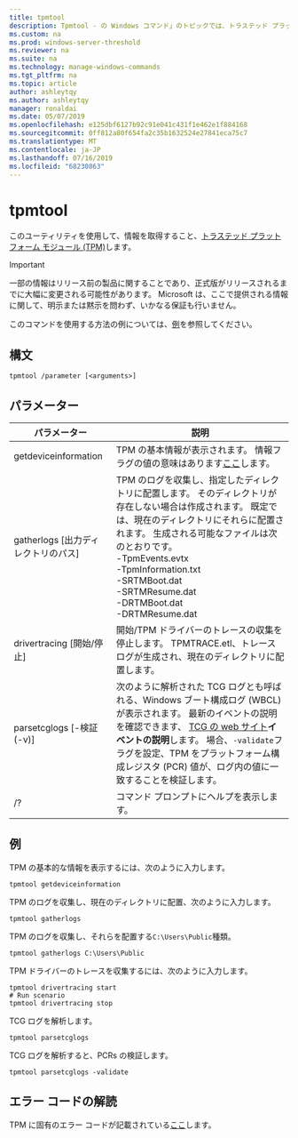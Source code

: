 ```yaml
---
title: tpmtool
description: Tpmtool - の Windows コマンド」のトピックでは、トラステッド プラットフォーム モジュールに関する情報を取得します。
ms.custom: na
ms.prod: windows-server-threshold
ms.reviewer: na
ms.suite: na
ms.technology: manage-windows-commands
ms.tgt_pltfrm: na
ms.topic: article
author: ashleytqy
ms.author: ashleytqy
manager: ronaldai
ms.date: 05/07/2019
ms.openlocfilehash: e125dbf6127b92c91e041c431f1e462e1f884168
ms.sourcegitcommit: 0ff812a80f654fa2c35b1632524e27841eca75c7
ms.translationtype: MT
ms.contentlocale: ja-JP
ms.lasthandoff: 07/16/2019
ms.locfileid: "68230863"
---
```

# <a name="tpmtool"></a>tpmtool

このユーティリティを使用して、情報を取得すること、[トラステッド プラットフォーム モジュール (TPM)](https://docs.microsoft.com/windows/security/information-protection/tpm/trusted-platform-module-overview)します。

>[!IMPORTANT]
>一部の情報はリリース前の製品に関することであり、正式版がリリースされるまでに大幅に変更される可能性があります。 Microsoft は、ここで提供される情報に関して、明示または黙示を問わず、いかなる保証も行いません。

このコマンドを使用する方法の例については、[例](#tpmtool_examples)を参照してください。

## <a name="syntax"></a>構文

```
tpmtool /parameter [<arguments>]
```
## <a name="parameters"></a>パラメーター

|パラメーター|説明|
|---------|-----------|
|getdeviceinformation|TPM の基本情報が表示されます。 情報フラグの値の意味はあります[ここ](https://docs.microsoft.com/windows/desktop/SecProv/win32-tpm-isreadyinformation#parameters)します。|
|gatherlogs [出力ディレクトリのパス]|TPM のログを収集し、指定したディレクトリに配置します。 そのディレクトリが存在しない場合は作成されます。 既定では、現在のディレクトリにそれらに配置されます。 生成される可能なファイルは次のとおりです。 </br>-TpmEvents.evtx</br>-TpmInformation.txt</br>-SRTMBoot.dat</br>-SRTMResume.dat</br>-DRTMBoot.dat</br>-DRTMResume.dat</br>|
|drivertracing [開始/停止]|開始/TPM ドライバーのトレースの収集を停止します。 TPMTRACE.etl、トレース ログが生成され、現在のディレクトリに配置します。|
|parsetcglogs [-検証 (-v)]|次のように解析された TCG ログとも呼ばれる、Windows ブート構成ログ (WBCL) が表示されます。 最新のイベントの説明を確認できます、 [TCG の web サイト](https://trustedcomputinggroup.org/resource/pc-client-specific-platform-firmware-profile-specification/)**イベントの説明**します。 場合、`-validate`フラグを設定、TPM をプラットフォーム構成レジスタ (PCR) 値が、ログ内の値に一致することを検証します。|
|/?|コマンド プロンプトにヘルプを表示します。|

## <a name="tpmtool_examples"></a>例

TPM の基本的な情報を表示するには、次のように入力します。
```
tpmtool getdeviceinformation
```
TPM のログを収集し、現在のディレクトリに配置、次のように入力します。
```
tpmtool gatherlogs
```
TPM のログを収集し、それらを配置する`C:\Users\Public`種類。
```
tpmtool gatherlogs C:\Users\Public
```
TPM ドライバーのトレースを収集するには、次のように入力します。
```
tpmtool drivertracing start
# Run scenario
tpmtool drivertracing stop
```
TCG ログを解析します。
```
tpmtool parsetcglogs
```
TCG ログを解析すると、PCRs の検証します。
```
tpmtool parsetcglogs -validate
```

## <a name="decoding-error-codes"></a>エラー コードの解読

TPM に固有のエラー コードが記載されている[ここ](https://docs.microsoft.com/windows/desktop/com/com-error-codes-6)します。
